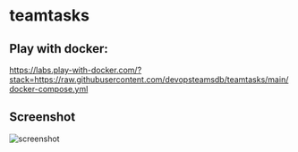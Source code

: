 # teamtasks

## Play with docker:
https://labs.play-with-docker.com/?stack=https://raw.githubusercontent.com/devopsteamsdb/teamtasks/main/docker-compose.yml

## Screenshot
![screenshot](https://i.imgur.com/PDhvETf.png)
